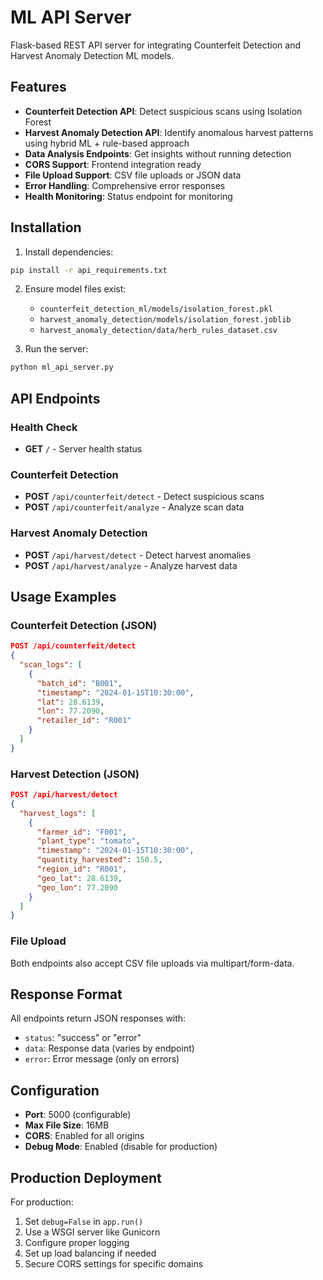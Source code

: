 # ML API Server

Flask-based REST API server for integrating Counterfeit Detection and Harvest Anomaly Detection ML models.

## Features

- **Counterfeit Detection API**: Detect suspicious scans using Isolation Forest
- **Harvest Anomaly Detection API**: Identify anomalous harvest patterns using hybrid ML + rule-based approach
- **Data Analysis Endpoints**: Get insights without running detection
- **CORS Support**: Frontend integration ready
- **File Upload Support**: CSV file uploads or JSON data
- **Error Handling**: Comprehensive error responses
- **Health Monitoring**: Status endpoint for monitoring

## Installation

1. Install dependencies:
```bash
pip install -r api_requirements.txt
```

2. Ensure model files exist:
   - `counterfeit_detection_ml/models/isolation_forest.pkl`
   - `harvest_anomaly_detection/models/isolation_forest.joblib`
   - `harvest_anomaly_detection/data/herb_rules_dataset.csv`

3. Run the server:
```bash
python ml_api_server.py
```

## API Endpoints

### Health Check
- **GET** `/` - Server health status

### Counterfeit Detection
- **POST** `/api/counterfeit/detect` - Detect suspicious scans
- **POST** `/api/counterfeit/analyze` - Analyze scan data

### Harvest Anomaly Detection  
- **POST** `/api/harvest/detect` - Detect harvest anomalies
- **POST** `/api/harvest/analyze` - Analyze harvest data

## Usage Examples

### Counterfeit Detection (JSON)
```json
POST /api/counterfeit/detect
{
  "scan_logs": [
    {
      "batch_id": "B001",
      "timestamp": "2024-01-15T10:30:00",
      "lat": 28.6139,
      "lon": 77.2090,
      "retailer_id": "R001"
    }
  ]
}
```

### Harvest Detection (JSON)
```json
POST /api/harvest/detect
{
  "harvest_logs": [
    {
      "farmer_id": "F001",
      "plant_type": "tomato",
      "timestamp": "2024-01-15T10:30:00",
      "quantity_harvested": 150.5,
      "region_id": "R001",
      "geo_lat": 28.6139,
      "geo_lon": 77.2090
    }
  ]
}
```

### File Upload
Both endpoints also accept CSV file uploads via multipart/form-data.

## Response Format

All endpoints return JSON responses with:
- `status`: "success" or "error"
- `data`: Response data (varies by endpoint)
- `error`: Error message (only on errors)

## Configuration

- **Port**: 5000 (configurable)
- **Max File Size**: 16MB
- **CORS**: Enabled for all origins
- **Debug Mode**: Enabled (disable for production)

## Production Deployment

For production:
1. Set `debug=False` in `app.run()`
2. Use a WSGI server like Gunicorn
3. Configure proper logging
4. Set up load balancing if needed
5. Secure CORS settings for specific domains
